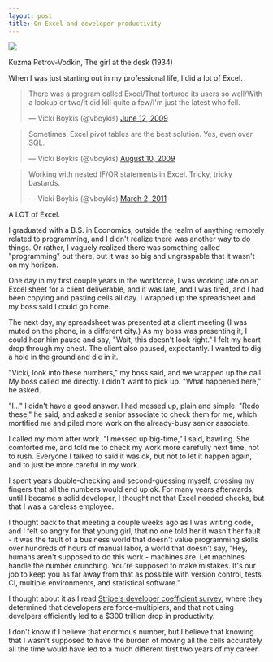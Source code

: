 ```yaml
---
layout: post
title: On Excel and developer productivity
---
```


<meta name="twitter:card" content="summary">
<meta name="twitter:site" content="@vboykis">
<meta name="twitter:creator" content="@vboykis">
<meta name="twitter:title" content="On Excel and developer productivity">
<meta name="twitter:description" content="Reflections on an early career spent in spreadsheets. ">
<meta name="twitter:image" content="https://raw.githubusercontent.com/veekaybee/veekaybee.github.io/master/images/girldesk.png">

![](https://raw.githubusercontent.com/veekaybee/veekaybee.github.io/master/images/girldesk.png)

Kuzma Petrov-Vodkin, The girl at the desk (1934)

When I was just starting out in my professional life, I did a lot of Excel. 

<blockquote class="twitter-tweet" data-lang="en"><p lang="en" dir="ltr">There was a program called Excel/That tortured its users so well/With a lookup or two/It did kill quite a few/I&#39;m just the latest who fell.</p>&mdash; Vicki Boykis (@vboykis) <a href="https://twitter.com/vboykis/status/2132801109?ref_src=twsrc%5Etfw">June 12, 2009</a></blockquote>
<script async src="https://platform.twitter.com/widgets.js" charset="utf-8"></script>


<blockquote class="twitter-tweet" data-lang="en"><p lang="en" dir="ltr">Sometimes, Excel pivot tables are the best solution.  Yes, even over SQL.</p>&mdash; Vicki Boykis (@vboykis) <a href="https://twitter.com/vboykis/status/3228269090?ref_src=twsrc%5Etfw">August 10, 2009</a></blockquote>
<script async src="https://platform.twitter.com/widgets.js" charset="utf-8"></script>


<blockquote class="twitter-tweet" data-lang="en"><p lang="en" dir="ltr">Working with nested IF/OR statements in Excel. Tricky, tricky bastards.</p>&mdash; Vicki Boykis (@vboykis) <a href="https://twitter.com/vboykis/status/42961231362924544?ref_src=twsrc%5Etfw">March 2, 2011</a></blockquote>
<script async src="https://platform.twitter.com/widgets.js" charset="utf-8"></script>

A LOT of Excel.

I graduated with a B.S. in Economics, outside the realm of anything remotely related to programming, and I didn't realize there was another way to do things. Or rather, I vaguely realized there was something called "programming" out there, but it was so big and ungraspable that it wasn't on my horizon. 

One day in my first couple years in the workforce, I was working late on an Excel sheet for a client deliverable, and it was late, and I was tired, and I had been copying and pasting cells all day. I wrapped up the spreadsheet and my boss said I could go home. 

The next day, my spreadsheet was presented at a client meeting (I was muted on the phone, in a different city.) As my boss was presenting it, I could hear him pause and say, "Wait, this doesn't look right." I felt my heart drop through my chest. The client also paused, expectantly. I wanted to dig a hole in the ground and die in it. 

"Vicki, look into these numbers," my boss said, and we wrapped up the call. My boss called me directly. I didn't want to pick up. "What happened here," he asked. 

"I..." I didn't have a good answer. I had messed up, plain and simple. "Redo these," he said, and asked a senior associate to check them for me, which mortified me and piled more work on the already-busy senior associate. 

I called my mom after work. "I messed up big-time," I said, bawling. She comforted me, and told me to check my work more carefully next time, not to rush. Everyone I talked to said it was ok, but not to let it happen again, and to just be more careful in my work. 

I spent years double-checking and second-guessing myself, crossing my fingers that all the numbers would end up ok. For many years afterwards, until I became a solid developer, I thought not that Excel needed checks, but that I was a careless employee. 

I thought back to that meeting a couple weeks ago as I was writing code, and I felt so angry for that young girl, that no one told her it wasn't her fault - it was the fault of a business world that doesn't value programming skills over hundreds of hours of manual labor, a world that doesn't say, "Hey, humans aren't supposed to do this work - machines are. Let machines handle the number crunching. You're supposed to make mistakes. It's our job to keep you as far away from that as possible with version control, tests, CI, multiple environments, and statistical software."

I thought about it as I read [Stripe's developer coefficient survey](https://stripe.com/files/reports/the-developer-coefficient.pdf), where they determined that developers are force-multipiers, and that not using develpers efficiently led to a $300 trillion drop in productivity. 

I don't know if I believe that enormous number, but I believe that knowing that I wasn't supposed to have the burden of moving all the cells accurately all the time would have led to a much different first two years of my career. 





